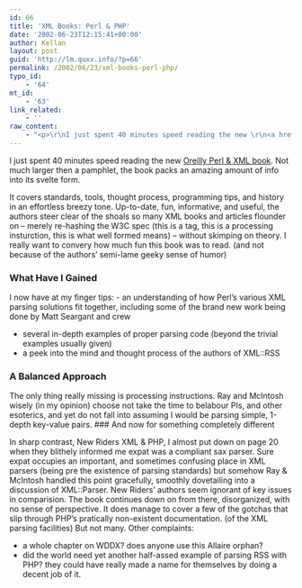```yaml
---
id: 66
title: 'XML Books: Perl & PHP'
date: '2002-06-23T12:15:41+00:00'
author: Kellan
layout: post
guid: 'http://lm.quxx.info/?p=66'
permalink: /2002/06/23/xml-books-perl-php/
typo_id:
    - '64'
mt_id:
    - '63'
link_related:
    - ''
raw_content:
    - "<p>\r\nI just spent 40 minutes speed reading the new \r\n<a href=\\\"http://www.oreilly.com/catalog/perlxml/\\\">Oreilly Perl & XML book</a>.  \r\nNot much larger then a pamphlet, the book packs an amazing\r\namount of info into its svelte form.  \r\n</p>\r\n<p>\r\nIt covers standards, tools, thought\r\nprocess, programming tips, and history in an effortless breezy tone.  Up-to-date, fun, informative, and useful, the authors steer clear of the shoals so many\r\nXML books and articles flounder on - merely re-hashing the W3C spec (this\r\nis a tag, this is a processing insturction, this is what well formed\r\nmeans) - without skimping on theory.  I really want to convery how much fun this book was to read. (and not because of the authors\\' semi-lame geeky sense of humor)  \r\n</p>\r\n<p>\r\n<h3>What Have I Gained</h3>\r\nI now have at my finger tips:\r\n<ul>\r\n<li> an understanding of how Perl\\'s various XML parsing solutions fit together, including some of the brand new work being done by Matt Seargant and crew</li>\r\n<li>several in-depth examples of proper parsing code (beyond the trivial examples usually given)</li>\r\n<li> a peek into the mind and thought process of the authors of XML::RSS</li>\r\n</ul>\r\n</p>\r\n<p>\r\n<h3>A Balanced Approach</h3>\r\nThe only thing really missing is processing instructions.  Ray and McIntosh wisely (in my opinion) choose not take the time to belabour PIs, and other esoterics, and yet do not fall into assuming I would be parsing simple, 1-depth key-value pairs.\r\n<p>\r\n<h3>And now for something completely different</h3>\r\nIn sharp contrast, New Riders XML & PHP, I almost put down on page 20 when\r\nthey blithely informed me expat was a compliant sax parser.  Sure expat\r\noccupies an important, and sometimes confusing place in XML parsers (being pre\r\nthe existence of parsing standards) but somehow Ray & McIntosh handled\r\nthis point gracefully, smoothly dovetailing into a discussion of\r\nXML::Parser.  New Riders\\' authors seem ignorant of key issues in\r\ncomparision.  The book continues down on from there, disorganized, with no\r\nsense of perspective.  It does manage to cover a few of the gotchas that\r\nslip through PHP\\'s pratically non-existent documentation. (of the XML\r\nparsing facilities)  But not many.\r\n</p>\r\n<p>Other complaints:\r\n<ul>\r\n<li> a whole chapter on WDDX? does anyone use this Allaire orphan?\r\n <li>did the world need yet another half-assed example of parsing RSS with\r\nPHP?  they could have really made a name for themselves by doing a decent\r\njob of it.\r\n</ul>\r\n</p>"
---
```


I just spent 40 minutes speed reading the new [Oreilly Perl &amp; XML book](http://www.oreilly.com/catalog/perlxml/). Not much larger then a pamphlet, the book packs an amazing amount of info into its svelte form.

It covers standards, tools, thought process, programming tips, and history in an effortless breezy tone. Up-to-date, fun, informative, and useful, the authors steer clear of the shoals so many XML books and articles flounder on – merely re-hashing the W3C spec (this is a tag, this is a processing insturction, this is what well formed means) – without skimping on theory. I really want to convery how much fun this book was to read. (and not because of the authors’ semi-lame geeky sense of humor)

### What Have I Gained

I now have at my finger tips: - an understanding of how Perl’s various XML parsing solutions fit together, including some of the brand new work being done by Matt Seargant and crew
- several in-depth examples of proper parsing code (beyond the trivial examples usually given)
- a peek into the mind and thought process of the authors of XML::RSS

### A Balanced Approach

The only thing really missing is processing instructions. Ray and McIntosh wisely (in my opinion) choose not take the time to belabour PIs, and other esoterics, and yet do not fall into assuming I would be parsing simple, 1-depth key-value pairs. ### And now for something completely different

In sharp contrast, New Riders XML &amp; PHP, I almost put down on page 20 when they blithely informed me expat was a compliant sax parser. Sure expat occupies an important, and sometimes confusing place in XML parsers (being pre the existence of parsing standards) but somehow Ray &amp; McIntosh handled this point gracefully, smoothly dovetailing into a discussion of XML::Parser. New Riders’ authors seem ignorant of key issues in comparision. The book continues down on from there, disorganized, with no sense of perspective. It does manage to cover a few of the gotchas that slip through PHP’s pratically non-existent documentation. (of the XML parsing facilities) But not many. Other complaints:

- a whole chapter on WDDX? does anyone use this Allaire orphan?
- did the world need yet another half-assed example of parsing RSS with PHP? they could have really made a name for themselves by doing a decent job of it.